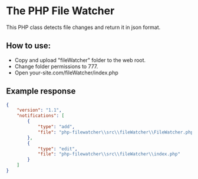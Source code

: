 The PHP File Watcher
=========================

This PHP class detects file changes and return it in json format.

How to use:
-----------

- Copy and upload "fileWatcher" folder to the web root.
- Change folder permissions to 777.
- Open your-site.com/fileWatcher/index.php


Example response
----------------

```json
{
	"version": "1.1",
	"notifications": [
		{
            "type": "add",
            "file": "php-filewatcher\\src\\fileWatcher\\FileWatcher.php"
        },
        {
            "type": "edit",
            "file": "php-filewatcher\\src\\fileWatcher\\index.php"
        }
    ]
}
```